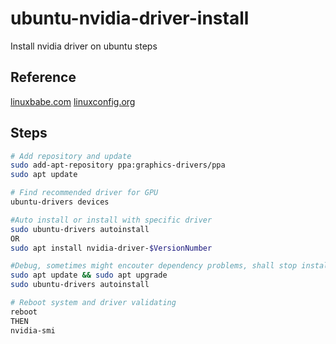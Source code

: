 # ubuntu-nvidia-driver-install

Install nvidia driver on ubuntu steps

## Reference
[linuxbabe.com](https://www.linuxbabe.com/ubuntu/install-nvidia-driver-ubuntu-18-04)
[linuxconfig.org](https://linuxconfig.org/how-to-install-the-nvidia-drivers-on-ubuntu-18-04-bionic)

## Steps

```bash
# Add repository and update
sudo add-apt-repository ppa:graphics-drivers/ppa
sudo apt update

# Find recommended driver for GPU
ubuntu-drivers devices

#Auto install or install with specific driver
sudo ubuntu-drivers autoinstall
OR
sudo apt install nvidia-driver-$VersionNumber

#Debug, sometimes might encouter dependency problems, shall stop installing and upgrade
sudo apt update && sudo apt upgrade
sudo ubuntu-drivers autoinstall

# Reboot system and driver validating 
reboot 
THEN
nvidia-smi
